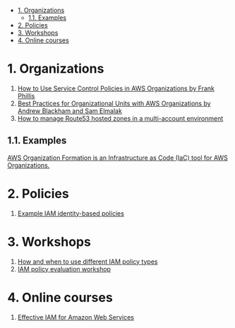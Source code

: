 
<!-- TOC -->

- [1. Organizations](#1-organizations)
  - [1.1. Examples](#11-examples)
- [2. Policies](#2-policies)
- [3. Workshops](#3-workshops)
- [4. Online courses](#4-online-courses)

<!-- /TOC -->

# 1. Organizations

1. [How to Use Service Control Policies in AWS Organizations by Frank Phillis](https://aws.amazon.com/blogs/security/how-to-use-service-control-policies-in-aws-organizations/)
2. [Best Practices for Organizational Units with AWS Organizations by Andrew Blackham and Sam Elmalak ](https://aws.amazon.com/blogs/mt/best-practices-for-organizational-units-with-aws-organizations/)
3. [How to manage Route53 hosted zones in a multi-account environment](https://theburningmonk.com/2021/05/how-to-manage-route53-hosted-zones-in-a-multi-account-environment/)

## 1.1. Examples

[AWS Organization Formation is an Infrastructure as Code (IaC) tool for AWS Organizations.](https://github.com/org-formation/org-formation-cli)

# 2. Policies

1. [Example IAM identity-based policies](https://docs.aws.amazon.com/IAM/latest/UserGuide/access_policies_examples.html)

# 3. Workshops

1. [How and when to use different IAM policy types](https://catalog.workshops.aws/iam-policy-types/en-US)
2. [IAM policy evaluation workshop](https://catalog.us-east-1.prod.workshops.aws/workshops/6dc3124a-6bd4-46eb-b5c4-be438a82ba3d/en-US)

# 4. Online courses

1. [Effective IAM for Amazon Web Services](https://www.effectiveiam.com/)
